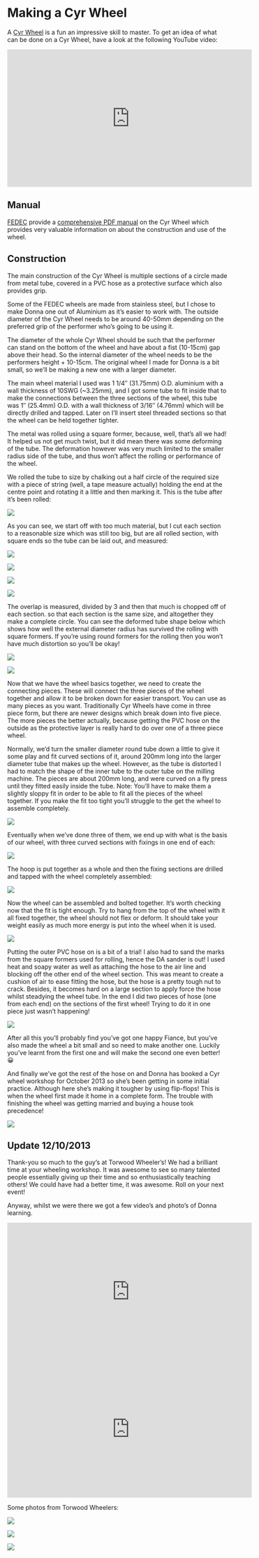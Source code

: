# Making a Cyr Wheel

A [Cyr Wheel](http://en.wikipedia.org/wiki/Cyr_wheel) is a fun an impressive skill to master. To get an idea of what can be done on a Cyr Wheel, have a look at the following YouTube video:

<iframe width="560" height="315" src="https://www.youtube.com/embed/3qDg9Cr_GJA" frameborder="0" allow="accelerometer; autoplay; encrypted-media; gyroscope; picture-in-picture" allowfullscreen></iframe>

## Manual

[FEDEC](ttp://www.fedec.eu) provide a [comprehensive PDF manual](http://www.fedec.eu/datas/files/fedec_cyrwheelmanual_en_2011.pdf) on the Cyr Wheel which provides very valuable information on about the construction and use of the wheel.

## Construction

The main construction of the Cyr Wheel is multiple sections of a circle made from metal tube, covered in a PVC hose as a protective surface which also provides grip.

Some of the FEDEC wheels are made from stainless steel, but I chose to make Donna one out of Aluminium as it’s easier to work with. The outside diameter of the Cyr Wheel needs to be around 40-50mm depending on the preferred grip of the performer who’s going to be using it.

The diameter of the whole Cyr Wheel should be such that the performer can stand on the bottom of the wheel and have about a fist (10-15cm) gap above their head. So the internal diameter of the wheel needs to be the performers height + 10-15cm. The original wheel I made for Donna is a bit small, so we’ll be making a new one with a larger diameter.

The main wheel material I used was 1 1/4″ (31.75mm) O.D. aluminium with a wall thickness of 10SWG (~3.25mm), and I got some tube to fit inside that to make the connections between the three sections of the wheel, this tube was 1″ (25.4mm) O.D. with a wall thickness of 3/16″ (4.76mm) which will be directly drilled and tapped. Later on I’ll insert steel threaded sections so that the wheel can be held together tighter.

The metal was rolled using a square former, because, well, that’s all we had! It helped us not get much twist, but it did mean there was some deforming of the tube. The deformation however was very much limited to the smaller radius side of the tube, and thus won’t affect the rolling or performance of the wheel.

We rolled the tube to size by chalking out a half circle of the required size with a piece of string (well, a tape measure actually) holding the end at the centre point and rotating it a little and then marking it. This is the tube after it’s been rolled:

![](/img/engineering/making-a-cyr-wheel/DSCF6001.jpg)

As you can see, we start off with too much material, but I cut each section to a reasonable size which was still too big, but are all rolled section, with square ends so the tube can be laid out, and measured:

![](/img/engineering/making-a-cyr-wheel/DSCF6004.jpg)

![](/img/engineering/making-a-cyr-wheel/DSCF6002.jpg)

![](/img/engineering/making-a-cyr-wheel/DSCF6005.jpg)

![](/img/engineering/making-a-cyr-wheel/DSCF6006.jpg)

The overlap is measured, divided by 3 and then that much is chopped off of each section. so that each section is the same size, and altogether they make a complete circle. You can see the deformed tube shape below which shows how well the external diameter radius has survived the rolling with square formers. If you’re using round formers for the rolling then you won’t have much distortion so you’ll be okay!

![](/img/engineering/making-a-cyr-wheel/DSCF6003.jpg)

![](/img/engineering/making-a-cyr-wheel/DSCF6007.jpg)

Now that we have the wheel basics together, we need to create the connecting pieces. These will connect the three pieces of the wheel together and allow it to be broken down for easier transport. You can use as many pieces as you want. Traditionally Cyr Wheels have come in three piece form, but there are newer designs which break down into five piece. The more pieces the better actually, because getting the PVC hose on the outside as the protective layer is really hard to do over one of a three piece wheel.

Normally, we’d turn the smaller diameter round tube down a little to give it some play and fit curved sections of it, around 200mm long into the larger diameter tube that makes up the wheel. However, as the tube is distorted I had to match the shape of the inner tube to the outer tube on the milling machine. The pieces are about 200mm long, and were curved on a fly press until they fitted easily inside the tube. Note: You’ll have to make them a slightly sloppy fit in order to be able to fit all the pieces of the wheel together. If you make the fit too tight you’ll struggle to the get the wheel to assemble completely.

![](/img/engineering/making-a-cyr-wheel/DSCF6008.jpg)

Eventually when we’ve done three of them, we end up with what is the basis of our wheel, with three curved sections with fixings in one end of each:

![](/img/engineering/making-a-cyr-wheel/DSCF6011.jpg)

The hoop is put together as a whole and then the fixing sections are drilled and tapped with the wheel completely assembled:

![](/img/engineering/making-a-cyr-wheel/DSCF6010.jpg)

Now the wheel can be assembled and bolted together. It’s worth checking now that the fit is tight enough. Try to hang from the top of the wheel with it all fixed together, the wheel should not flex or deform. It should take your weight easily as much more energy is put into the wheel when it is used.

![](/img/engineering/making-a-cyr-wheel/DSCF6009.jpg)

Putting the outer PVC hose on is a bit of a trial! I also had to sand the marks from the square formers used for rolling, hence the DA sander is out! I used heat and soapy water as well as attaching the hose to the air line and blocking off the other end of the wheel section. This was meant to create a cushion of air to ease fitting the hose, but the hose is a pretty tough nut to crack. Besides, it becomes hard on a large section to apply force the hose whilst steadying the wheel tube. In the end I did two pieces of hose (one from each end) on the sections of the first wheel! Trying to do it in one piece just wasn’t happening!

![](/img/engineering/making-a-cyr-wheel/DSCF6012.jpg)

After all this you’ll probably find you’ve got one happy Fiance, but you’ve also made the wheel a bit small and so need to make another one. Luckily you’ve learnt from the first one and will make the second one even better! 😀

And finally we’ve got the rest of the hose on and Donna has booked a Cyr wheel workshop for October 2013 so she’s been getting in some initial practice. Although here she’s making it tougher by using flip-flops! This is when the wheel first made it home in a complete form. The trouble with finishing the wheel was getting married and buying a house took precedence!

![](/img/engineering/making-a-cyr-wheel/DonnaCyr.jpg)

## Update 12/10/2013

Thank-you so much to the guy’s at Torwood Wheeler’s! We had a brilliant time at your wheeling workshop. It was awesome to see so many talented people essentially giving up their time and so enthusiastically teaching others! We could have had a better time, it was awesome. Roll on your next event!

Anyway, whilst we were there we got a few video’s and photo’s of Donna learning.

<iframe width="560" height="315" src="https://www.youtube.com/embed/1A7vVN2vMkg" frameborder="0" allow="accelerometer; autoplay; encrypted-media; gyroscope; picture-in-picture" allowfullscreen></iframe>

<iframe width="560" height="315" src="https://www.youtube.com/embed/PVPt1zMXmHY" frameborder="0" allow="accelerometer; autoplay; encrypted-media; gyroscope; picture-in-picture" allowfullscreen></iframe>

Some photos from Torwood Wheelers:

![](/img/engineering/making-a-cyr-wheel/P1010041.jpg)

![](/img/engineering/making-a-cyr-wheel/P1010043.jpg)

![](/img/engineering/making-a-cyr-wheel/PA110016.jpg)
